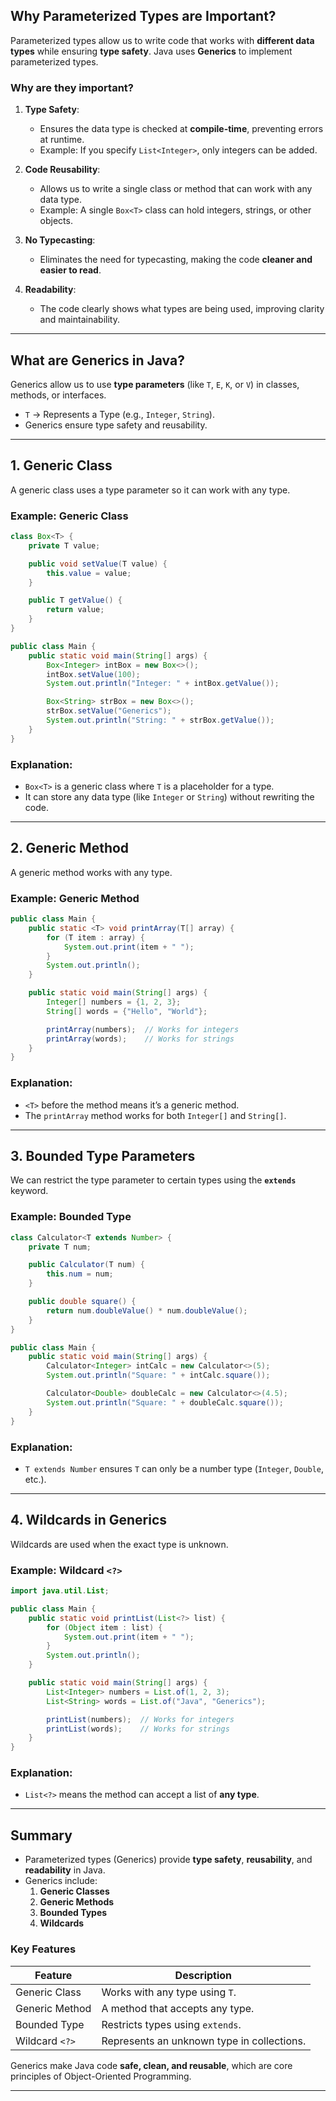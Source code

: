 

## **Why Parameterized Types are Important?**

Parameterized types allow us to write code that works with **different data types** while ensuring **type safety**. Java uses **Generics** to implement parameterized types.

### **Why are they important?**
1. **Type Safety**:  
   - Ensures the data type is checked at **compile-time**, preventing errors at runtime.  
   - Example: If you specify `List<Integer>`, only integers can be added.

2. **Code Reusability**:  
   - Allows us to write a single class or method that can work with any data type.  
   - Example: A single `Box<T>` class can hold integers, strings, or other objects.

3. **No Typecasting**:  
   - Eliminates the need for typecasting, making the code **cleaner and easier to read**.

4. **Readability**:  
   - The code clearly shows what types are being used, improving clarity and maintainability.  

---

## **What are Generics in Java?**

Generics allow us to use **type parameters** (like `T`, `E`, `K`, or `V`) in classes, methods, or interfaces.  

- `T` → Represents a Type (e.g., `Integer`, `String`).  
- Generics ensure type safety and reusability.

---

## **1. Generic Class**

A generic class uses a type parameter so it can work with any type.

### **Example: Generic Class**
```java
class Box<T> {
    private T value;

    public void setValue(T value) {
        this.value = value;
    }

    public T getValue() {
        return value;
    }
}

public class Main {
    public static void main(String[] args) {
        Box<Integer> intBox = new Box<>();
        intBox.setValue(100);
        System.out.println("Integer: " + intBox.getValue());

        Box<String> strBox = new Box<>();
        strBox.setValue("Generics");
        System.out.println("String: " + strBox.getValue());
    }
}
```
### **Explanation**:  
- `Box<T>` is a generic class where `T` is a placeholder for a type.  
- It can store any data type (like `Integer` or `String`) without rewriting the code.

---

## **2. Generic Method**

A generic method works with any type.

### **Example: Generic Method**
```java
public class Main {
    public static <T> void printArray(T[] array) {
        for (T item : array) {
            System.out.print(item + " ");
        }
        System.out.println();
    }

    public static void main(String[] args) {
        Integer[] numbers = {1, 2, 3};
        String[] words = {"Hello", "World"};

        printArray(numbers);  // Works for integers
        printArray(words);    // Works for strings
    }
}
```
### **Explanation**:  
- `<T>` before the method means it’s a generic method.  
- The `printArray` method works for both `Integer[]` and `String[]`.

---

## **3. Bounded Type Parameters**

We can restrict the type parameter to certain types using the **`extends`** keyword.

### **Example: Bounded Type**
```java
class Calculator<T extends Number> {
    private T num;

    public Calculator(T num) {
        this.num = num;
    }

    public double square() {
        return num.doubleValue() * num.doubleValue();
    }
}

public class Main {
    public static void main(String[] args) {
        Calculator<Integer> intCalc = new Calculator<>(5);
        System.out.println("Square: " + intCalc.square());

        Calculator<Double> doubleCalc = new Calculator<>(4.5);
        System.out.println("Square: " + doubleCalc.square());
    }
}
```
### **Explanation**:  
- `T extends Number` ensures `T` can only be a number type (`Integer`, `Double`, etc.).

---

## **4. Wildcards in Generics**

Wildcards are used when the exact type is unknown.

### **Example: Wildcard `<?>`**
```java
import java.util.List;

public class Main {
    public static void printList(List<?> list) {
        for (Object item : list) {
            System.out.print(item + " ");
        }
        System.out.println();
    }

    public static void main(String[] args) {
        List<Integer> numbers = List.of(1, 2, 3);
        List<String> words = List.of("Java", "Generics");

        printList(numbers);  // Works for integers
        printList(words);    // Works for strings
    }
}
```
### **Explanation**:  
- `List<?>` means the method can accept a list of **any type**.

---

## **Summary**

- Parameterized types (Generics) provide **type safety**, **reusability**, and **readability** in Java.  
- Generics include:  
  1. **Generic Classes**  
  2. **Generic Methods**  
  3. **Bounded Types**  
  4. **Wildcards**  

### **Key Features**

| Feature            | Description                                |
|--------------------|--------------------------------------------|
| Generic Class      | Works with any type using `T`.            |
| Generic Method     | A method that accepts any type.           |
| Bounded Type       | Restricts types using `extends`.          |
| Wildcard `<?>`     | Represents an unknown type in collections.|

Generics make Java code **safe, clean, and reusable**, which are core principles of Object-Oriented Programming.

--- 

